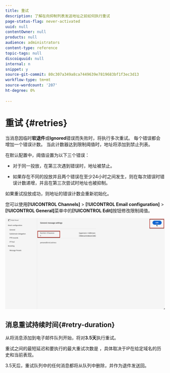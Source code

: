 ```yaml
---
title: 重试
description: 了解在向抑制列表发送地址之前如何执行重试
page-status-flag: never-activated
uuid: null
contentOwner: null
products: null
audience: administrators
content-type: reference
topic-tags: null
discoiquuid: null
internal: n
snippet: y
source-git-commit: 80c307a349a8ca7449639e7819683bf1f3ec3d13
workflow-type: tm+mt
source-wordcount: '207'
ht-degree: 0%

---
```



# 重试 {#retries}

当消息因临时&#x200B;**软退件**&#x200B;或&#x200B;**Ignored**&#x200B;错误而失败时，将执行多次重试。 每个错误都会增加一个错误计数。 当此计数器达到限制阈值时，地址将添加到禁止列表。

在默认配置<!--so can you edit this setting or not?? contradictory information was given-->中，阈值设置为以下三个错误：

* 对于同一投放，在第三次遇到错误时，地址被禁止。

* 如果存在不同的投放并且两个错误在至少24小时之间发生，则在每次错误时错误计数递增，并且在第三次尝试时地址也被抑制。

如果重试投放成功，则地址的错误计数会重新初始化。

您可以使用&#x200B;**[!UICONTROL Channels]** > **[!UICONTROL Email configuration]** > **[!UICONTROL General]**&#x200B;菜单中的&#x200B;**[!UICONTROL Edit]**&#x200B;按钮修改限制阈值。<!--currently you can edit this in staging // now I see in UI: Suppression rule > Bounce days??? > 4-->

![](../assets/retries-edition.png)

## 消息重试持续时间{#retry-duration}

从将消息添加到电子邮件队列开始，将对&#x200B;**3.5天**&#x200B;执行重试。

重试之间的最短延迟和要执行的最大重试次数是<!--managed by the Enhanced MTA,--> ，具体取决于IP在给定域名的历史和当前表现。

3.5天后，重试队列中的任何消息都将从队列中删除，并作为退件发送回。<!--???-->